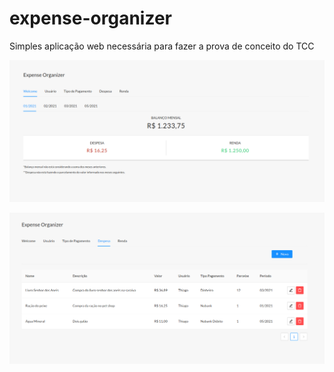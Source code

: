 # expense-organizer
Simples aplicação web necessária para fazer a prova de conceito do TCC



![plot](./web/public/print-welcome.png)

![plot](./web/public/print-despesas.png)

